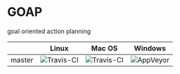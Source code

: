 # GOAP
goal oriented action planning

|         | Linux  | Mac OS | Windows |
| ------- | ------ | ------ | ------- |
| master  | ![Travis-CI](https://travis-ci.org/irov/GOAP.svg?branch=master) | ![Travis-CI](https://travis-ci.org/irov/GOAP.svg?branch=master) | ![AppVeyor](https://ci.appveyor.com/api/projects/status/w2nl2ihjnuyj2s6b?svg=true) |
